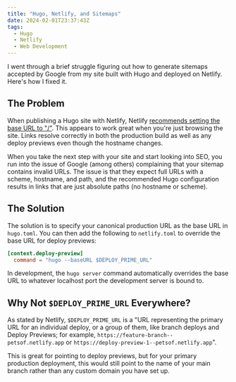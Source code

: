 ```yaml
---
title: "Hugo, Netlify, and Sitemaps"
date: 2024-02-01T23:37:43Z
tags:
  - Hugo
  - Netlify
  - Web Development
---
```


I went through a brief struggle figuring out how to generate sitemaps accepted
by Google from my site built with Hugo and deployed on Netlify. Here's how I
fixed it.

<!--more-->

## The Problem

When publishing a Hugo site with Netlify, Netlify [recommends setting the base
URL to "/"][netlify-base-url-recommendation]. This appears to work great when
you're just browsing the site. Links resolve correctly in both the production
build as well as any deploy previews even though the hostname changes.

When you take the next step with your site and start looking into SEO, you run
into the issue of Google (among others) complaining that your sitemap contains
invalid URLs. The issue is that they expect full URLs with a scheme, hostname,
and path, and the recommended Hugo configuration results in links that are just
absolute paths (no hostname or scheme).

## The Solution

The solution is to specify your canonical production URL as the base URL in
`hugo.toml`. You can then add the following to `netlify.toml` to override the
base URL for deploy previews:

```toml
[context.deploy-preview]
  command = "hugo --baseURL $DEPLOY_PRIME_URL"
```

In development, the `hugo server` command automatically overrides the base URL
to whatever localhost port the development server is bound to.

## Why Not `$DEPLOY_PRIME_URL` Everywhere?

As stated by Netlify, `$DEPLOY_PRIME_URL` is a "URL representing the primary URL
for an individual deploy, or a group of them, like branch deploys and Deploy
Previews; for example, `https://feature-branch--petsof.netlify.app` or
`https://deploy-preview-1--petsof.netlify.app`".

This is great for pointing to deploy previews, but for your primary production
deployment, this would still point to the name of your main branch rather than
any custom domain you have set up.

[netlify-base-url-recommendation]:
  https://answers.netlify.com/t/hugo-deployment-generates-urls-to-examplesite-com/13153/3
[netlify-env-urls]:
  https://docs.netlify.com/configure-builds/environment-variables/#deploy-urls-and-metadata
